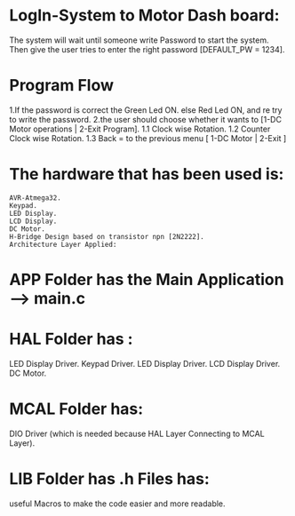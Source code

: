 # LogIn-System to Motor Dash board:
The system will wait until someone write Password to start the system. <br />
Then give the user tries to enter the right password [DEFAULT_PW = 1234]. <br />
# Program Flow
1.If the password is correct the Green Led ON.
else Red Led ON, and re try to write the password.
2.the user should choose whether it wants to [1-DC Motor operations | 2-Exit Program].
1.1 Clock wise Rotation.
1.2 Counter Clock wise Rotation.
1.3 Back = to the previous menu [ 1-DC Motor | 2-Exit ]

# The hardware that has been used is:
    AVR-Atmega32.
    Keypad.
    LED Display.
    LCD Display.
    DC Motor.
    H-Bridge Design based on transistor npn [2N2222].
    Architecture Layer Applied:
# APP Folder has the Main Application --> main.c

# HAL Folder has :
  LED Display Driver.
  Keypad Driver.
  LED Display Driver.
  LCD Display Driver.
  DC Motor.
# MCAL Folder has:
  DIO Driver (which is needed because HAL Layer Connecting to MCAL Layer).
# LIB Folder has .h Files has:
  useful Macros to make the code easier and more readable.
